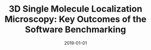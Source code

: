 ---
title: "3D Single Molecule Localization Microscopy: Key Outcomes of the Software Benchmarking"
collection: publications
permalink: /publication/2019-01-01-3D-Single-Molecule-Localization-Microscopy-Key-Outcomes-of-the-Software-Benchmarking
category: 'abstract'
date: 2019-01-01
venue: 'Proceedings of the Sixteenth IEEE International Symposium on Biomedical Imaging: From Nano to Macro (ISBI&apos;19)'
citation: ' D. Sage,  Pham T.-a.,  M. Unser, &quot;3D Single Molecule Localization Microscopy: Key Outcomes of the Software Benchmarking.&quot; <i>Proceedings of the Sixteenth IEEE International Symposium on Biomedical Imaging: From Nano to Macro (ISBI&amp;apos;19)</i>, 610, April 8-11, 2019.'
---